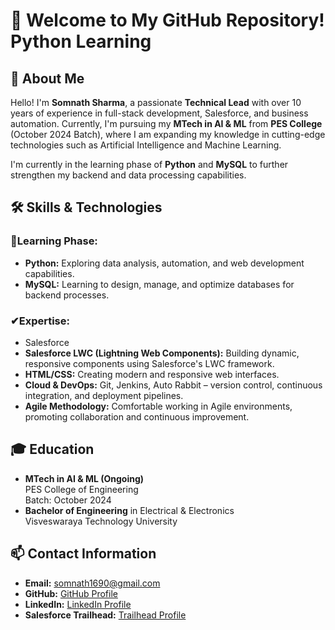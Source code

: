 <h1>👋 Welcome to My GitHub Repository! Python Learning</h1>

<h2>🚀 About Me</h2>
<p>Hello! I'm <strong>Somnath Sharma</strong>, a passionate <strong>Technical Lead</strong> with over 10 years of experience in full-stack development, Salesforce, and business automation. Currently, I'm pursuing my <strong>MTech in AI & ML</strong> from <strong>PES College</strong> (October 2024 Batch), where I am expanding my knowledge in cutting-edge technologies such as Artificial Intelligence and Machine Learning.</p>
<p>I'm currently in the learning phase of <strong>Python</strong> and <strong>MySQL</strong> to further strengthen my backend and data processing capabilities.</p>

<h2>🛠 Skills & Technologies</h2>

<h3>🏫Learning Phase:</h3>
<ul>
  <li><strong>Python:</strong> Exploring data analysis, automation, and web development capabilities.</li>
  <li><strong>MySQL:</strong> Learning to design, manage, and optimize databases for backend processes.</li>
</ul>

<h3>✔Expertise:</h3>
<ul>
<li>Salesforce</li>
  <li><strong>Salesforce LWC (Lightning Web Components):</strong> Building dynamic, responsive components using Salesforce's LWC framework.</li>
  <li><strong>HTML/CSS:</strong> Creating modern and responsive web interfaces.</li>
  <li><strong>Cloud & DevOps:</strong> Git, Jenkins, Auto Rabbit – version control, continuous integration, and deployment pipelines.</li>
  <li><strong>Agile Methodology:</strong> Comfortable working in Agile environments, promoting collaboration and continuous improvement.</li>
</ul>

<h2>🎓 Education</h2>
<ul>
  <li><strong>MTech in AI & ML (Ongoing)</strong><br>
      PES College of Engineering<br>
      Batch: October 2024
  </li>
  <li><strong>Bachelor of Engineering</strong> in Electrical & Electronics<br>
      Visveswaraya Technology University
  </li>
</ul>

<h2>📫 Contact Information</h2>
<ul>
  <li><strong>Email:</strong> <a href="mailto:somnath1690@gmail.com">somnath1690@gmail.com</a></li>
  <li><strong>GitHub:</strong> <a href="https://github.com/sfdxlwcSs">GitHub Profile</a></li>
  <li><strong>LinkedIn:</strong> <a href="https://www.linkedin.com/in/somnath1690/">LinkedIn Profile</a></li>
  <li><strong>Salesforce Trailhead:</strong> <a href="https://www.salesforce.com/trailblazer/ssharmatrailblazer">Trailhead Profile</a></li>
</ul>
